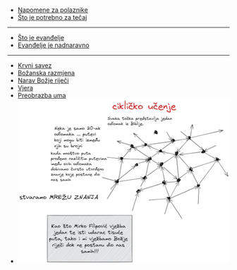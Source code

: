 #  


<!--  ❗❗❗ 📝Kartice koje trebam ubaciti:
%%sve ovo trebam naći u karticama, ankiju, bilježnici i Obsidianu - clean writig vault%%
- što je evanđelje?
- što je tečaj evanđelja?
- Pavlovo jednostavno evanđelje
	- Što je uzor ovom siteu - ono što je radio sveti Pavao:
- o bodrenju: evanđelje nije solo sport, nego timski sport
- Crkva je mjesto gdje se predaje živa i djelotvorna Božja riječ
- isto tako Crkva 
-->

- [Napomene za polaznike](notes/00-Napomene-za-polaznike.md)
- [Što je potrebno za tečaj](notes/01-Što-je-potrebno-za-tečaj.md) 

---

- [Što je evanđelje](notes/02-Što-je-evanđelje.md)
- [Evanđelje je nadnaravno](notes/03-Evanđelje-je-nadnaravno.md)

---
- [Krvni savez](notes/010-Krvni-savez.md)
- [Božanska razmjena](notes/020-Božanska-razmjena.md)
- [Narav Božje riječi](notes/30-Narav-Bo%C5%BEje-rije%C4%8Di.md)
- [Vjera](notes/40-Vjera.md)
- [Preobrazba uma](notes/50-Preobrazba-uma.md)
- ![cikličko-učenje](assets/cikličko-učenje.png) 